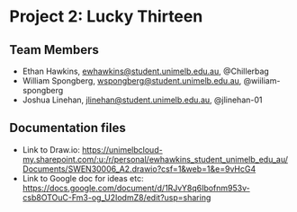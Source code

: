 # Project 2: Lucky Thirteen

## Team Members

- Ethan Hawkins, <ewhawkins@student.unimelb.edu.au>, @Chillerbag
- William Spongberg, <wspongberg@student.unimelb.edu.au>, @wiiliam-spongberg
- Joshua Linehan, <jlinehan@student.unimelb.edu.au>, @jlinehan-01

## Documentation files

- Link to Draw.io: <https://unimelbcloud-my.sharepoint.com/:u:/r/personal/ewhawkins_student_unimelb_edu_au/Documents/SWEN30006_A2.drawio?csf=1&web=1&e=9vHcG4>
- Link to Google doc for ideas etc: <https://docs.google.com/document/d/1RJvY8q6Ibofnm953v-csb8OTOuC-Fm3-og_U2IodmZ8/edit?usp=sharing>
